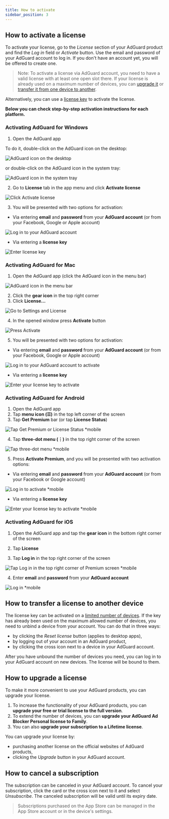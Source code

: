 ```yaml
---
title: How to activate
sidebar_position: 3
---
```


## How to activate a license

To activate your license, go to the *License* section of your AdGuard product and find the *Log in* field or *Activate* button. Use the email and password of your AdGuard account to log in. If you don't have an account yet, you will be offered to create one.

> Note: To activate a license via AdGuard account, you need to have a valid license with at least one open slot there. If your license is already used on a maximum number of devices, you can [upgrade it](#how-to-upgrade-a-license) or [transfer it from one device to another](#how-to-transfer-a-license-to-another-device).

Alternatively, you can use a [license key](../what-is#license-key) to activate the license.

**Below you can check step-by-step activation instructions for each platform.**

### Activating AdGuard for Windows

1. Open the AdGuard app

To do it, double-click on the AdGuard icon on the desktop:

![AdGuard icon on the desktop](https://cdn.adtidy.org/public/Adguard/kb/newscreenshots/En/General/windowsEn.png)

or double-click on the AdGuard icon in the system tray:

![AdGuard icon in the system tray](https://cdn.adtidy.org/public/Adguard/kb/newscreenshots/En/General/windows2En.png)

2. Go to **License** tab in the app menu and click **Activate license**

![Click Activate license](https://cdn.adtidy.org/public/Adguard/kb/newscreenshots/En/General/windowslicense1en.png)

3. You will be presented with two options for activation:

- Via entering **email** and **password** from your **AdGuard account** (or from your Facebook, Google or Apple account)

![Log in to your AdGuard account](https://cdn.adtidy.org/public/Adguard/kb/newscreenshots/En/General/windowslicense2en.png)

- Via entering a **license key**

![Enter license key](https://cdn.adtidy.org/public/Adguard/kb/newscreenshots/En/General/windowslicense3en.png)

### Activating AdGuard for Mac

1. Open the AdGuard app (click the AdGuard icon in the menu bar)

![AdGuard icon in the menu bar](https://cdn.adguard.com/public/Adguard/kb/newscreenshots/Ja/General/mac1.png)

2. Click the **gear icon** in the top right corner
3. Click **License...**

![Go to Settings and License](https://cdn.adtidy.org/public/Adguard/kb/newscreenshots/En/General/macEn.png)

4. In the opened window press **Activate** button

![Press Activate](https://cdn.adtidy.org/public/Adguard/kb/newscreenshots/En/General/maclicenseen1.png)

5. You will be presented with two options for activation:
- Via entering **email** and **password** from your **AdGuard  account** (or from your Facebook, Google or Apple account)

![Log in to your AdGuard account to activate](https://cdn.adtidy.org/public/Adguard/kb/newscreenshots/En/General/maclicenseen2.png)

- Via entering a **license key**

![Enter your license key to activate](https://cdn.adtidy.org/public/Adguard/kb/newscreenshots/En/General/maclicenseen3.png)

### Activating AdGuard for Android

1. Open the AdGuard app
2. Tap **menu icon (☰)** in the top left corner of the screen
3. Tap **Get Premium** bar (or tap **License Status**)

![Tap Get Premium or License Status *mobile](https://cdn.adtidy.org/public/Adguard/kb/newscreenshots/En/General/androidlicense1en.png)

4. Tap **three-dot menu (⋮)** in the top right corner of the screen

![Tap three-dot menu *mobile](https://cdn.adtidy.org/public/Adguard/kb/newscreenshots/En/General/android2En.png)

5. Press **Activate Premium**, and you will be presented with two activation options:

- Via entering **email** and **password** from your **AdGuard account** (or from your Facebook or Google account)

![Log in to activate *mobile](https://cdn.adtidy.org/public/Adguard/kb/newscreenshots/En/General/androidlicense2en.png)

- Via entering a **license key**

![Enter your license key to activate *mobile](https://cdn.adtidy.org/public/Adguard/kb/newscreenshots/En/General/androidlicense3en.png)

### Activating AdGuard for iOS

1. Open the AdGuard app and tap the **gear icon** in the bottom right corner of the screen

2. Tap **License**

3. Tap **Log in** in the top right corner of the screen

![Tap Log in in the top right corner of Premium screen *mobile](https://cdn.adtidy.org/content/kb/ad_blocker/iOS/ioslicense1en.png)

4. Enter **email** and **password** from your **AdGuard account**

![Log in *mobile](https://cdn.adtidy.org/content/kb/ad_blocker/iOS/ioslicense2en.png)

## How to transfer a license to another device

The license key can be activated on a [limited number of devices](../what-is#devices). If the key has already been used on the maximum allowed number of devices, you need to unbind a device from your account. You can do that in three ways:
* by clicking the *Reset license* button (applies to desktop apps),
* by logging out of your account in an AdGuard product,
* by clicking the cross icon next to a device in your AdGuard account.

After you have unbound the number of devices you need, you can log in to your AdGuard account on new devices. The license will be bound to them.

## How to upgrade a license

To make it more convenient to use your AdGuard products, you can upgrade your license.

1. To increase the functionality of your AdGuard products, you can **upgrade your free or trial license to the full version**.
2. To extend the number of devices, you can **upgrade your AdGuard Ad Blocker Personal license to Family**.
3. You can also **upgrade your subscription to a Lifetime license**.

You can upgrade your license by:
* purchasing another license on the official websites of AdGuard products,
* clicking the *Upgrade* button in your AdGuard account.

## How to cancel a subscription

The subscription can be canceled in your AdGuard account. To cancel your subscription, click the card or the cross icon next to it and select *Unsubscribe*. The canceled subscription will be valid until its expiry date.

> Subscriptions purchased on the App Store can be managed in the App Store account or in the device's settings.
